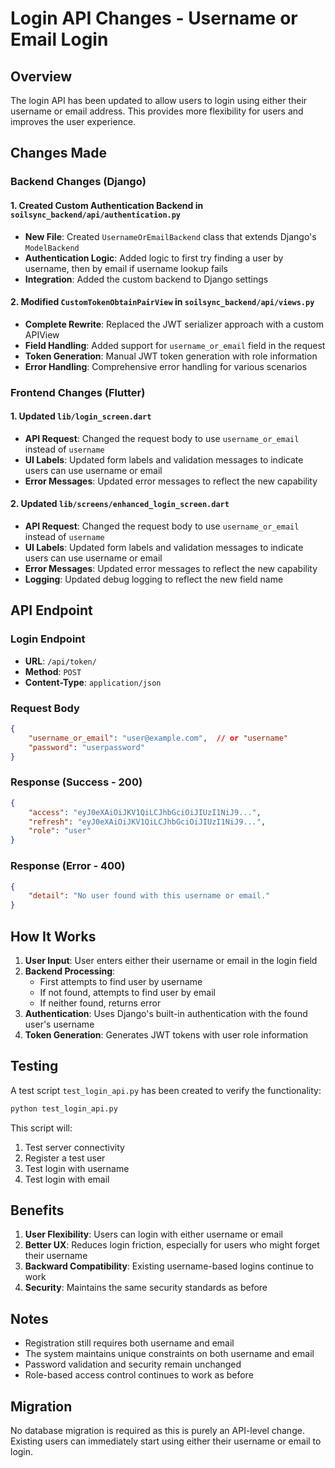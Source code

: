 # Login API Changes - Username or Email Login

## Overview
The login API has been updated to allow users to login using either their username or email address. This provides more flexibility for users and improves the user experience.

## Changes Made

### Backend Changes (Django)

#### 1. Created Custom Authentication Backend in `soilsync_backend/api/authentication.py`

- **New File**: Created `UsernameOrEmailBackend` class that extends Django's `ModelBackend`
- **Authentication Logic**: Added logic to first try finding a user by username, then by email if username lookup fails
- **Integration**: Added the custom backend to Django settings

#### 2. Modified `CustomTokenObtainPairView` in `soilsync_backend/api/views.py`

- **Complete Rewrite**: Replaced the JWT serializer approach with a custom APIView
- **Field Handling**: Added support for `username_or_email` field in the request
- **Token Generation**: Manual JWT token generation with role information
- **Error Handling**: Comprehensive error handling for various scenarios

### Frontend Changes (Flutter)

#### 1. Updated `lib/login_screen.dart`

- **API Request**: Changed the request body to use `username_or_email` instead of `username`
- **UI Labels**: Updated form labels and validation messages to indicate users can use username or email
- **Error Messages**: Updated error messages to reflect the new capability

#### 2. Updated `lib/screens/enhanced_login_screen.dart`

- **API Request**: Changed the request body to use `username_or_email` instead of `username`
- **UI Labels**: Updated form labels and validation messages to indicate users can use username or email
- **Error Messages**: Updated error messages to reflect the new capability
- **Logging**: Updated debug logging to reflect the new field name

## API Endpoint

### Login Endpoint
- **URL**: `/api/token/`
- **Method**: `POST`
- **Content-Type**: `application/json`

### Request Body
```json
{
    "username_or_email": "user@example.com",  // or "username"
    "password": "userpassword"
}
```

### Response (Success - 200)
```json
{
    "access": "eyJ0eXAiOiJKV1QiLCJhbGciOiJIUzI1NiJ9...",
    "refresh": "eyJ0eXAiOiJKV1QiLCJhbGciOiJIUzI1NiJ9...",
    "role": "user"
}
```

### Response (Error - 400)
```json
{
    "detail": "No user found with this username or email."
}
```

## How It Works

1. **User Input**: User enters either their username or email in the login field
2. **Backend Processing**: 
   - First attempts to find user by username
   - If not found, attempts to find user by email
   - If neither found, returns error
3. **Authentication**: Uses Django's built-in authentication with the found user's username
4. **Token Generation**: Generates JWT tokens with user role information

## Testing

A test script `test_login_api.py` has been created to verify the functionality:

```bash
python test_login_api.py
```

This script will:
1. Test server connectivity
2. Register a test user
3. Test login with username
4. Test login with email

## Benefits

1. **User Flexibility**: Users can login with either username or email
2. **Better UX**: Reduces login friction, especially for users who might forget their username
3. **Backward Compatibility**: Existing username-based logins continue to work
4. **Security**: Maintains the same security standards as before

## Notes

- Registration still requires both username and email
- The system maintains unique constraints on both username and email
- Password validation and security remain unchanged
- Role-based access control continues to work as before

## Migration

No database migration is required as this is purely an API-level change. Existing users can immediately start using either their username or email to login.
